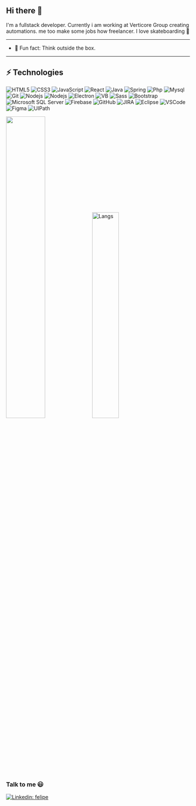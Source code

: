 ## Hi there 👋

I'm a fullstack developer. Currently i am working at Verticore Group creating automations. me too make some jobs how freelancer.
I love skateboarding 💖

---

- 🌱 Fun fact: Think outside the box.

---

## ⚡ Technologies

![HTML5](https://img.shields.io/badge/-HTML5-E34F26?style=flat-square&logo=html5&logoColor=white)
![CSS3](https://img.shields.io/badge/-CSS3-1572B6?style=flat-square&logo=css3)
![JavaScript](https://img.shields.io/badge/-JavaScript-black?style=flat-square&logo=javascript)
![React](https://img.shields.io/badge/-React-fff?style=flat-square&logo=react)
![Java](https://img.shields.io/badge/-Java-007396?style=flat-square&logo=java)
![Spring](https://img.shields.io/badge/-Spring-6DB33F?style=flat-square&logo=spring&logoColor=white)
![Php](https://img.shields.io/badge/-PHP-7377ad?style=flat-square&logo=php&logoColor=white)
![Mysql](https://img.shields.io/badge/-MySQL-2687cf?style=flat-square&logo=mysql&logoColor=white)
![Git](https://img.shields.io/badge/-Git-black?style=flat-square&logo=git)
![Nodejs](https://img.shields.io/badge/-Nodejs-339933?style=flat-square&logo=Node.js&logoColor=white)
![Nodejs](https://img.shields.io/badge/-StyledComponents-000000?style=flat-square&logo=Styled-components&logoColor=white)
![Electron](https://img.shields.io/badge/-Electron-2a2d38?style=flat-square&logo=Electron&logoColor=white)
![VB](https://img.shields.io/badge/-VB-181717?style=flat-square&logo=VB&logoColor=white)
![Sass](https://img.shields.io/badge/-Sass-CC6699?style=flat-square&logo=sass&logoColor=white)
![Bootstrap](https://img.shields.io/badge/-Bootstrap-563D7C?style=flat-square&logo=bootstrap)
![Microsoft SQL Server](https://img.shields.io/badge/-SQL%20Server-CC2927?style=flat-square&logo=microsoft-sql-server&logoColor=white)
![Firebase](https://img.shields.io/badge/Firebase-FFCA28?style=flat-square&logo=firebase&logoColor=white)
![GitHub](https://img.shields.io/badge/-GitHub-181717?style=flat-square&logo=github)
![JIRA](https://img.shields.io/badge/-JIRA-0052CC?style=flat-square&logo=jira)
![Eclipse](https://img.shields.io/badge/-Eclipse-2C2255?style=flat-square&logo=eclipse&logoColor=white)
![VSCode](https://img.shields.io/badge/-VSCode-007ACC?style=flat-square&logo=visual-studio-code&logoColor=white)
![Figma](https://img.shields.io/badge/-Figma-181717?style=flat-square&logo=figma&logoColor=white)
![UIPath](https://img.shields.io/badge/-UIPath-0052CC?style=flat-square&logo=UIPath&logoColor=white)

<div>
 <img width="46%" src="https://github-readme-stats.vercel.app/api?username=xfelipex&show_icons=true&theme=dark&include_all_commits=true&count_private=true"/>
<img width="38%" src="https://github-readme-stats.vercel.app/api/top-langs/?username=XFelipeX&layout=compact&show_icons=true&theme=dark" alt="Langs" />
</div>

### Talk to me 😃

[![Linkedin: felipe](https://img.shields.io/badge/-Linkedin-blue?style=flat-square&logo=Linkedin&logoColor=white&link=https://www.linkedin.com/in/felipe-dias-1a6302181/)](https://www.linkedin.com/in/felipe-dias-1a6302181/)
